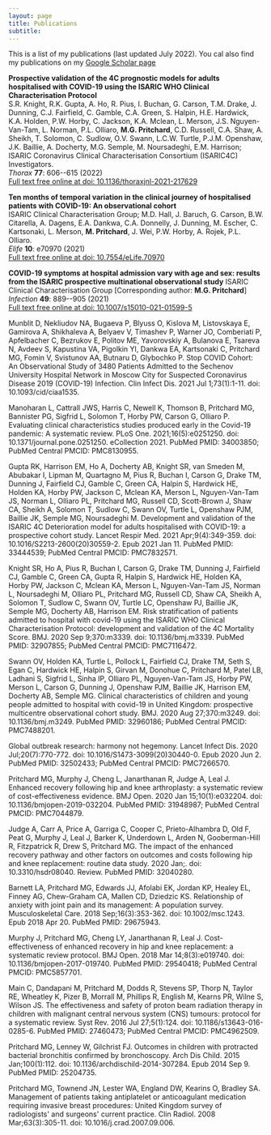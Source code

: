```yaml
---
layout: page
title: Publications
subtitle: 
---
```


This is a list of my publications (last updated July 2022). You cal also find my publications on my [Google Scholar page](https://scholar.google.co.uk/citations?user=mQRgzdIAAAAJ&hl=en)

**Prospective validation of the 4C prognostic models for adults hospitalised with COVID-19 using the ISARIC WHO Clinical Characterisation Protocol**  
S.R. Knight, R.K. Gupta, A. Ho, R. Pius, I. Buchan, G. Carson, T.M. Drake, J. Dunning, C.J. Fairfield, C. Gamble, C.A. Green, S. Halpin, H.E. Hardwick, K.A. Holden, P.W. Horby, C. Jackson, K.A. Mclean, L. Merson, J.S. Nguyen-Van-Tam, L. Norman, P.L. Olliaro, **M.G. Pritchard**, C.D. Russell, C.A. Shaw, A. Sheikh, T. Solomon, C. Sudlow, O.V. Swann, L.C.W. Turtle, P.J.M. Openshaw, J.K. Baillie, A. Docherty, M.G. Semple, M. Noursadeghi, E.M. Harrison; ISARIC Coronavirus Clinical Characterisation Consortium (ISARIC4C) Investigators.  
_Thorax_ **77**: 606--615 (2022)  
[Full text free online at doi: 10.1136/thoraxjnl-2021-217629](https://thorax.bmj.com/content/77/6/606.info)

**Ten months of temporal variation in the clinical journey of hospitalised patients with COVID-19: An observational cohort**  
ISARIC Clinical Characterisation Group; M.D. Hall, J. Baruch, G. Carson, B.W. Citarella, A. Dagens, E.A. Dankwa, C.A. Donnelly, J. Dunning, M. Escher, C. Kartsonaki, L. Merson, **M. Pritchard**, J. Wei, P.W. Horby, A. Rojek, P.L. Olliaro.  
_Elife_ **10**: e70970 (2021)  
[Full text free online at doi: 10.7554/eLife.70970](https://doi.org/10.7554/elife.70970)

**COVID-19 symptoms at hospital admission vary with age and sex: results from the ISARIC prospective multinational observational study**
ISARIC Clinical Characterisation Group [Corresponding author: **M.G. Pritchard**]  
_Infection_ **49**: 889--905 (2021)  
[Full text free online at doi: 10.1007/s15010-021-01599-5](https://doi.org/10.1007/s15010-021-01599-5)


Munblit D, Nekliudov NA, Bugaeva P, Blyuss O, Kislova M, Listovskaya E, Gamirova A, Shikhaleva A, Belyaev V, Timashev P, Warner JO, Comberiati P, Apfelbacher C, Bezrukov E, Politov ME, Yavorovskiy A, Bulanova E, Tsareva N, Avdeev S, Kapustina VA, Pigolkin YI, Dankwa EA, Kartsonaki C, Pritchard MG, Fomin V, Svistunov AA, Butnaru D, Glybochko P. Stop COVID Cohort: An Observational Study of 3480 Patients Admitted to the Sechenov University Hospital Network in Moscow City for Suspected Coronavirus Disease 2019 (COVID-19) Infection. Clin Infect Dis. 2021 Jul 1;73(1):1-11. doi: 10.1093/cid/ciaa1535. 

Manoharan L, Cattrall JWS, Harris C, Newell K, Thomson B, Pritchard MG, Bannister PG, Sigfrid L, Solomon T, Horby PW, Carson G, Olliaro P. Evaluating clinical characteristics studies produced early in the Covid-19 pandemic: A systematic review. PLoS One. 2021;16(5):e0251250. doi: 10.1371/journal.pone.0251250. eCollection 2021. PubMed PMID: 34003850; PubMed Central PMCID: PMC8130955.

Gupta RK, Harrison EM, Ho A, Docherty AB, Knight SR, van Smeden M, Abubakar I, Lipman M, Quartagno M, Pius R, Buchan I, Carson G, Drake TM, Dunning J, Fairfield CJ, Gamble C, Green CA, Halpin S, Hardwick HE, Holden KA, Horby PW, Jackson C, Mclean KA, Merson L, Nguyen-Van-Tam JS, Norman L, Olliaro PL, Pritchard MG, Russell CD, Scott-Brown J, Shaw CA, Sheikh A, Solomon T, Sudlow C, Swann OV, Turtle L, Openshaw PJM, Baillie JK, Semple MG, Noursadeghi M. Development and validation of the ISARIC 4C Deterioration model for adults hospitalised with COVID-19: a prospective cohort study. Lancet Respir Med. 2021 Apr;9(4):349-359. doi: 10.1016/S2213-2600(20)30559-2. Epub 2021 Jan 11. PubMed PMID: 33444539; PubMed Central PMCID: PMC7832571.

Knight SR, Ho A, Pius R, Buchan I, Carson G, Drake TM, Dunning J, Fairfield CJ, Gamble C, Green CA, Gupta R, Halpin S, Hardwick HE, Holden KA, Horby PW, Jackson C, Mclean KA, Merson L, Nguyen-Van-Tam JS, Norman L, Noursadeghi M, Olliaro PL, Pritchard MG, Russell CD, Shaw CA, Sheikh A, Solomon T, Sudlow C, Swann OV, Turtle LC, Openshaw PJ, Baillie JK, Semple MG, Docherty AB, Harrison EM. Risk stratification of patients admitted to hospital with covid-19 using the ISARIC WHO Clinical Characterisation Protocol: development and validation of the 4C Mortality Score. BMJ. 2020 Sep 9;370:m3339. doi: 10.1136/bmj.m3339. PubMed PMID: 32907855; PubMed Central PMCID: PMC7116472.

Swann OV, Holden KA, Turtle L, Pollock L, Fairfield CJ, Drake TM, Seth S, Egan C, Hardwick HE, Halpin S, Girvan M, Donohue C, Pritchard M, Patel LB, Ladhani S, Sigfrid L, Sinha IP, Olliaro PL, Nguyen-Van-Tam JS, Horby PW, Merson L, Carson G, Dunning J, Openshaw PJM, Baillie JK, Harrison EM, Docherty AB, Semple MG. Clinical characteristics of children and young people admitted to hospital with covid-19 in United Kingdom: prospective multicentre observational cohort study. BMJ. 2020 Aug 27;370:m3249. doi: 10.1136/bmj.m3249. PubMed PMID: 32960186; PubMed Central PMCID: PMC7488201.

Global outbreak research: harmony not hegemony. Lancet Infect Dis. 2020 Jul;20(7):770-772. doi: 10.1016/S1473-3099(20)30440-0. Epub 2020 Jun 2. PubMed PMID: 32502433; PubMed Central PMCID: PMC7266570.

Pritchard MG, Murphy J, Cheng L, Janarthanan R, Judge A, Leal J. Enhanced recovery following hip and knee arthroplasty: a systematic review of cost-effectiveness evidence. BMJ Open. 2020 Jan 15;10(1):e032204. doi: 10.1136/bmjopen-2019-032204. PubMed PMID: 31948987; PubMed Central PMCID: PMC7044879.

Judge A, Carr A, Price A, Garriga C, Cooper C, Prieto-Alhambra D, Old F, Peat G, Murphy J, Leal J, Barker K, Underdown L, Arden N, Gooberman-Hill R, Fitzpatrick R, Drew S, Pritchard MG. The impact of the enhanced recovery pathway and other factors on outcomes and costs following hip and knee replacement: routine data study. 2020 Jan;. doi: 10.3310/hsdr08040. Review. PubMed PMID: 32040280.

Barnett LA, Pritchard MG, Edwards JJ, Afolabi EK, Jordan KP, Healey EL, Finney AG, Chew-Graham CA, Mallen CD, Dziedzic KS. Relationship of anxiety with joint pain and its management: A population survey. Musculoskeletal Care. 2018 Sep;16(3):353-362. doi: 10.1002/msc.1243. Epub 2018 Apr 20. PubMed PMID: 29675943.

Murphy J, Pritchard MG, Cheng LY, Janarthanan R, Leal J. Cost-effectiveness of enhanced recovery in hip and knee replacement: a systematic review protocol. BMJ Open. 2018 Mar 14;8(3):e019740. doi: 10.1136/bmjopen-2017-019740. PubMed PMID: 29540418; PubMed Central PMCID: PMC5857701.

Main C, Dandapani M, Pritchard M, Dodds R, Stevens SP, Thorp N, Taylor RE, Wheatley K, Pizer B, Morrall M, Phillips R, English M, Kearns PR, Wilne S, Wilson JS. The effectiveness and safety of proton beam radiation therapy in children with malignant central nervous system (CNS) tumours: protocol for a systematic review. Syst Rev. 2016 Jul 27;5(1):124. doi: 10.1186/s13643-016-0285-6. PubMed PMID: 27460473; PubMed Central PMCID: PMC4962509.

Pritchard MG, Lenney W, Gilchrist FJ. Outcomes in children with protracted bacterial bronchitis confirmed by bronchoscopy. Arch Dis Child. 2015 Jan;100(1):112. doi: 10.1136/archdischild-2014-307284. Epub 2014 Sep 9. PubMed PMID: 25204735.

Pritchard MG, Townend JN, Lester WA, England DW, Kearins O, Bradley SA. Management of patients taking antiplatelet or anticoagulant medication requiring invasive breast procedures: United Kingdom survey of radiologists' and surgeons' current practice. Clin Radiol. 2008 Mar;63(3):305-11. doi: 10.1016/j.crad.2007.09.006. 
